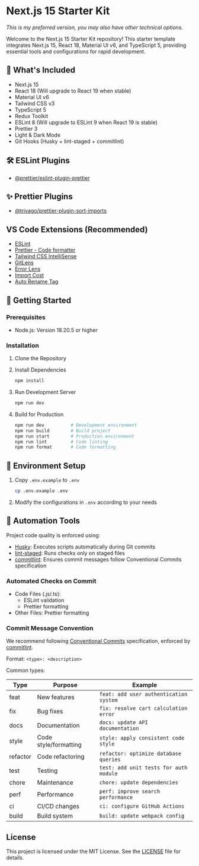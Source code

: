 # Next.js 15 Starter Kit

_This is my preferred version, you may also have other technical options_.

Welcome to the Next.js 15 Starter Kit repository! This starter template integrates Next.js 15, React 18, Material UI v6, and TypeScript 5, providing essential tools and configurations for rapid development.

## 🚀 What's Included

- Next.js 15
- React 18 (Will upgrade to React 19 when stable)
- Material UI v6
- Tailwind CSS v3
- TypeScript 5
- Redux Toolkit
- ESLint 8 (Will upgrade to ESLint 9 when React 19 is stable)
- Prettier 3
- Light & Dark Mode
- Git Hooks (Husky + lint-staged + commitlint)

## 🛠️ ESLint Plugins

- [@prettier/eslint-plugin-prettier](https://github.com/prettier/eslint-plugin-prettier)

## ✨ Prettier Plugins

- [@trivago/prettier-plugin-sort-imports](https://github.com/trivago/prettier-plugin-sort-imports)

## VS Code Extensions (Recommended)

- [ESLint](https://marketplace.visualstudio.com/items?itemName=dbaeumer.vscode-eslint)
- [Prettier - Code formatter](https://marketplace.visualstudio.com/items?itemName=esbenp.prettier-vscode)
- [Tailwind CSS IntelliSense](https://marketplace.visualstudio.com/items?itemName=bradlc.vscode-tailwindcss)
- [GitLens](https://marketplace.visualstudio.com/items?itemName=eamodio.gitlens)
- [Error Lens](https://marketplace.visualstudio.com/items?itemName=usernamehw.errorlens)
- [Import Cost](https://marketplace.visualstudio.com/items?itemName=wix.vscode-import-cost)
- [Auto Rename Tag](https://marketplace.visualstudio.com/items?itemName=formulahendry.auto-rename-tag)

## 🏁 Getting Started

### Prerequisites

- Node.js: Version 18.20.5 or higher

### Installation

1. Clone the Repository
2. Install Dependencies

   ```bash
   npm install
   ```

3. Run Development Server

   ```bash
   npm run dev
   ```

4. Build for Production

   ```bash
   npm run dev          # Development environment
   npm run build        # Build project
   npm run start        # Production environment
   npm run lint         # Code linting
   npm run format       # Code formatting
   ```

## 🐳 Environment Setup

1. Copy `.env.example` to `.env`

   ```bash
   cp .env.example .env
   ```

2. Modify the configurations in `.env` according to your needs

## 🛞 Automation Tools

Project code quality is enforced using:

- [Husky](https://typicode.github.io/husky/): Executes scripts automatically during Git commits
- [lint-staged](https://github.com/okonet/lint-staged): Runs checks only on staged files
- [commitlint](https://commitlint.js.org/): Ensures commit messages follow Conventional Commits specification

### Automated Checks on Commit

- Code Files (.js/.ts):
  - ESLint validation
  - Prettier formatting
- Other Files: Prettier formatting

### Commit Message Convention

We recommend following [Conventional Commits](https://www.conventionalcommits.org/) specification, enforced by [commitlint](https://commitlint.js.org/).

Format: `<type>: <description>`

Common types:

| Type     | Purpose               | Example                                |
| -------- | --------------------- | -------------------------------------- |
| feat     | New features          | `feat: add user authentication system` |
| fix      | Bug fixes             | `fix: resolve cart calculation error`  |
| docs     | Documentation         | `docs: update API documentation`       |
| style    | Code style/formatting | `style: apply consistent code style`   |
| refactor | Code refactoring      | `refactor: optimize database queries`  |
| test     | Testing               | `test: add unit tests for auth module` |
| chore    | Maintenance           | `chore: update dependencies`           |
| perf     | Performance           | `perf: improve search performance`     |
| ci       | CI/CD changes         | `ci: configure GitHub Actions`         |
| build    | Build system          | `build: update webpack config`         |

## License

This project is licensed under the MIT License. See the [LICENSE](https://github.com/castle2668/nextjs-15-starter-kit/blob/main/LICENSE) file for details.
